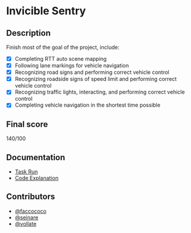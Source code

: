# Invicible Sentry

## Description

Finish most of the goal of the project, include:

- [x] Completing RTT auto scene mapping
- [x] Following lane markings for vehicle navigation
- [x] Recognizing road signs and performing correct vehicle control
- [x] Recognizing roadside signs of speed limit and performing correct vehicle control
- [x] Recognizing traffic lights, interacting, and performing correct vehicle control
- [x] Completing vehicle navigation in the shortest time possible

## Final score

140/100

## Documentation

- [Task Run](./doc/task_run.md)
- [Code Explanation](./doc/code_explanation.md)

## Contributors
- [@faccococo](https://github.com/faccococo)
- [@seinare](https://github.com/seinare)
- [@vollate](https://github.com/vollate)
